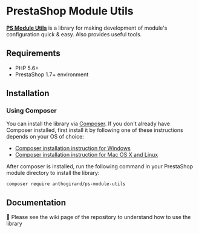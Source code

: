 # PrestaShop Module Utils

**[PS Module Utils](https://github.com/antho-girard/ps-module-utils)** is a library for making development of module's configuration quick & easy. Also provides useful tools.

## Requirements
- PHP 5.6+
- PrestaShop 1.7+ environment

## Installation
### Using Composer
You can install the library via [Composer](https://getcomposer.org/). If you don't already have Composer installed, first install it by following one of these instructions depends on your OS of choice:
* [Composer installation instruction for Windows](https://getcomposer.org/doc/00-intro.md#installation-windows)
* [Composer installation instruction for Mac OS X and Linux](https://getcomposer.org/doc/00-intro.md#installation-linux-unix-osx)

After composer is installed, run the following command in your PrestaShop module directory to install the library:

```
composer require anthogirard/ps-module-utils
```

## Documentation

:blue_book: Please see the wiki page of the repository to understand how to use the library
